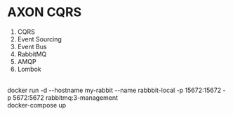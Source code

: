 # AXON CQRS


1. CQRS
2. Event Sourcing
3. Event Bus
4. RabbitMQ
5. AMQP
6. Lombok


\
docker run -d --hostname my-rabbit --name rabbbit-local -p 15672:15672 -p 5672:5672 rabbitmq:3-management
\
docker-compose up

